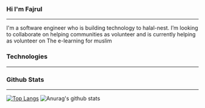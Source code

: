 ### Hi I'm Fajrul
---

I'm a software engineer who is building technology to halal-nest. I’m looking to collaborate on helping communities as volunteer and is currently helping as volunteer on The e-learning for muslim

### Technologies
---

### Github Stats
---
[![Top Langs](https://github-readme-stats.vercel.app/api/top-langs/?username=fajrullah&layout=compact)](https://github.com/anuraghazra/github-readme-stats)
![Anurag's github stats](https://github-readme-stats.vercel.app/api?username=anuraghazra&hide=contribs,prs)
<!--
**fajrullah/fajrullah** is a ✨ _special_ ✨ repository because its `README.md` (this file) appears on your GitHub profile.
Here are some ideas to get you started:

- 🔭 I’m currently working on ...
- 🌱 I’m currently learning ...
- 👯 I’m looking to collaborate on ...
- 🤔 I’m looking for help with ...
- 💬 Ask me about ...
- 📫 How to reach me: ...
- 😄 Pronouns: ...
- ⚡ Fun fact: ...
-->
